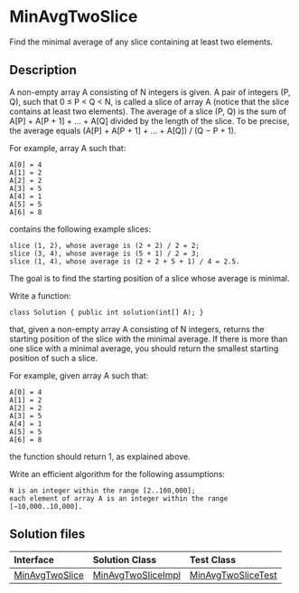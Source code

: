 # MinAvgTwoSlice

Find the minimal average of any slice containing at least two elements.

## Description

A non-empty array A consisting of N integers is given. A pair of integers (P, Q), such that 0 ≤ P < Q < N, is called a slice of array A (notice that the slice contains at least two elements). The average of a slice (P, Q) is the sum of A[P] + A[P + 1] + ... + A[Q] divided by the length of the slice. To be precise, the average equals (A[P] + A[P + 1] + ... + A[Q]) / (Q − P + 1).

For example, array A such that:

    A[0] = 4
    A[1] = 2
    A[2] = 2
    A[3] = 5
    A[4] = 1
    A[5] = 5
    A[6] = 8

contains the following example slices:

	slice (1, 2), whose average is (2 + 2) / 2 = 2;
	slice (3, 4), whose average is (5 + 1) / 2 = 3;
	slice (1, 4), whose average is (2 + 2 + 5 + 1) / 4 = 2.5.

The goal is to find the starting position of a slice whose average is minimal.

Write a function:

	class Solution { public int solution(int[] A); }

that, given a non-empty array A consisting of N integers, returns the starting position of the slice with the minimal average. If there is more than one slice with a minimal average, you should return the smallest starting position of such a slice.

For example, given array A such that:

    A[0] = 4
    A[1] = 2
    A[2] = 2
    A[3] = 5
    A[4] = 1
    A[5] = 5
    A[6] = 8

the function should return 1, as explained above.

Write an efficient algorithm for the following assumptions:

	N is an integer within the range [2..100,000];
	each element of array A is an integer within the range [−10,000..10,000].

## Solution files

|  Interface | Solution Class  | Test Class  |
| :------------ | :------------ | :------------ |
| [MinAvgTwoSlice](../../../src/main/java/com/iamandu/codechallenger/problems/codility/prefixsums/MinAvgTwoSlice.java)  |  [MinAvgTwoSliceImpl](../../../src/main/java/com/iamandu/codechallenger/solutions/wescley/codility/prefixsums/MinAvgTwoSliceImpl.java) | [MinAvgTwoSliceTest](../../../src/test/java/com/iamandu/codechallenger/solutions/wescley/codility/prefixsums/MinAvgTwoSliceTest.java)  |
